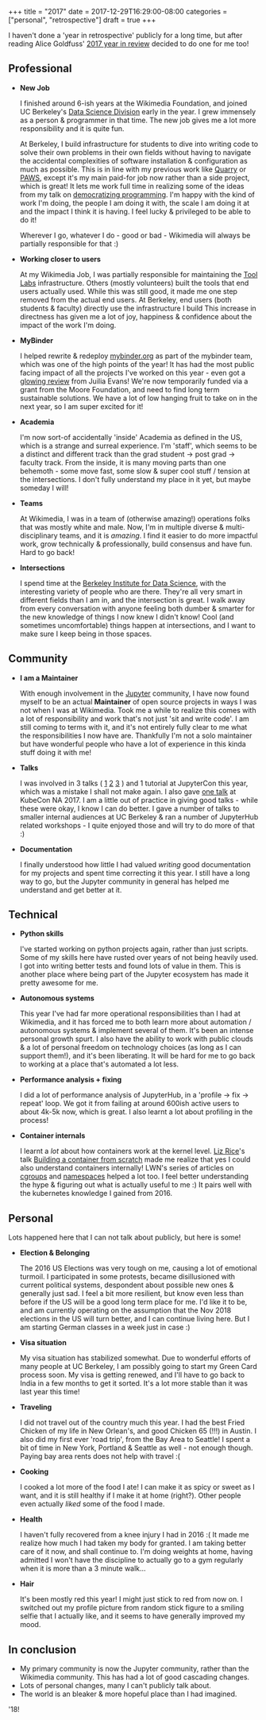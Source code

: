 +++
title = "2017"
date = 2017-12-29T16:29:00-08:00
categories = ["personal", "retrospective"]
draft = true
+++


I haven't done a 'year in retrospective' publicly for a long time, but after reading
Alice Goldfuss' [2017 year in review](http://blog.alicegoldfuss.com/2017-year-in-review/) decided
to do one for me too!

## Professional

- **New Job**

  I finished around 6-ish years at the Wikimedia Foundation, and joined UC Berkeley's
  [Data Science Division](http://data.berkeley.edu/) early in the year. I grew
  immensely as a person & programmer in that time. The new job gives me a lot more
  responsibility and it is quite fun.

  At Berkeley, I build infrastructure for students to dive into writing code to solve
  their own problems in their own fields without having to navigate the accidental
  complexities of software installation & configuration as much as possible. This
  is in line with my previous work like [Quarry](https://quarry.wmflabs.org) or
  [PAWS](https://paws.wmflabs.org), except it's my main paid-for job now rather than a
  side project, which is great! It lets me work
  full time in realizing some of the ideas from my talk on
  [democratizing programming](https://bids.berkeley.edu/resources/videos/stealing-some-wikimedias-principles-democratize-programming).
  I'm happy with the kind of work I'm doing,
  the people I am doing it with, the scale I am doing it at and the impact I think
  it is having. I feel lucky & privileged to be able to do it!

  Wherever I go, whatever I do - good or bad - Wikimedia
  will always be partially responsible for that :)

- **Working closer to users**

  At my Wikimedia Job, I was partially responsible for maintaining the
  [Tool Labs](https://tools.wmflabs.org) infrastructure. Others (mostly volunteers) built the tools
  that end users actually used. While this was still good, it made me one step
  removed from the actual end users. At Berkeley, end users (both students &
  faculty) directly use the infrastructure I build
  This increase in directness has given me a lot of joy, happiness &
  confidence about the impact of the work I'm doing.  

- **MyBinder**

  I helped rewrite & redeploy [mybinder.org](https://mybinder.org) as part of
  the mybinder team, which was one of the high points of the year! It has had
  the most public facing impact of all the projects I've worked on this year - even
  got a [glowing review](https://jvns.ca/blog/2017/11/12/binder--an-awesome-tool-for-hosting-jupyter-notebooks/)
  from Juilia Evans! We're now temporarily funded via a grant from the Moore
  Foundation, and need to find long term sustainable solutions. We
  have a lot of low hanging fruit to take on in the next year, so I am super
  excited for it!

- **Academia**

  I'm now sort-of accidentally 'inside' Academia as defined in the US, which
  is a strange and surreal experience. I'm 'staff', which seems to
  be a distinct and different track than the grad student -> post grad -> faculty
  track. From the inside, it is many moving parts than one behemoth - some move
  fast, some slow & super cool stuff / tension at the intersections.
  I don't fully understand my place in it yet, but maybe someday I will!

- **Teams**

  At Wikimedia, I was in a team of (otherwise amazing!) operations folks that was mostly white and
  male. Now, I'm in multiple diverse & multi-disciplinary teams, and it is *amazing*. I find it easier to do more impactful work, grow technically & professionally, build consensus and have fun. Hard to go back!

- **Intersections**

  I spend time at the [Berkeley Institute for Data Science](https://bids.berkeley.edu/),
  with the interesting variety of people who are there. They're all very smart
  in different fields than I am in, and the intersection is great. I walk away
  from every conversation with anyone feeling both dumber & smarter for the new knowledge
  of things I now knew I didn't know! Cool (and sometimes uncomfortable) things
  happen at intersections, and I want to make sure I keep being in those spaces.

## Community

- **I am a Maintainer**

  With enough involvement in the [Jupyter](http://jupyter.org/) community, I have
  now found myself to be an actual **Maintainer** of open source projects in ways
  I was not when I was at Wikimedia. Took me a while to realize this comes with a lot of
  responsibility and work that's not just 'sit and write code'. I am still
  coming to terms with it, and it's not entirely fully clear to me what the
  responsibilities I now have are. Thankfully I'm not a solo maintainer but have
  wonderful people who have a lot of experience in this kinda stuff doing it with
  me!

- **Talks**

  I was involved in 3 talks (
  [1](https://www.youtube.com/watch?v=hgkYbb6aEP4&list=PL055Epbe6d5aP6Ru42r7hk68GTSaclYgi&index=44)
  [2](https://www.youtube.com/watch?v=ivswAxysfTk&list=PL055Epbe6d5aP6Ru42r7hk68GTSaclYgi&index=38)
  [3](https://www.youtube.com/watch?v=VStVq4gLfCY&list=PL055Epbe6d5aP6Ru42r7hk68GTSaclYgi&index=69)
  )
  and 1 tutorial at JupyterCon this year, which was a
  mistake I shall not make again. I also gave [one talk](https://www.youtube.com/watch?v=g5rl7T18n-s) at KubeCon NA 2017.
  I am a little out of practice in giving good talks - while these were
  okay, I know I can do better. I gave a number of talks to smaller internal audiences
  at UC Berkeley & ran a number of JupyterHub related workshops - I quite enjoyed
  those and will try to do more of that :)

- **Documentation**

  I finally understood how little I had valued *writing* good documentation for
  my projects and spent time correcting it this year. I still have a long way to
  go, but the Jupyter community in general has helped me understand and get better
  at it.

## Technical

- **Python skills**

  I've started working on python projects again, rather than just scripts. Some of
  my skills here have rusted over years of not being heavily used. I got into
  writing better tests and found lots of value in them. This is another place where
  being part of the Jupyter ecosystem has made it pretty awesome for me.

- **Autonomous systems**

  This year I've had far more operational responsibilities than I had at Wikimedia,
  and it has forced me to both learn more about automation / autonomous systems &
  implement several of them. It's been an intense personal growth spurt. I also
  have the ability to work with public clouds & a lot of personal freedom on technology
  choices (as long as I can support them!), and it's been liberating. It will
  be hard for me to go back to working at a place that's automated a lot less.

- **Performance analysis + fixing**

  I did a lot of performance analysis of JupyterHub, in a 'profile -> fix -> repeat'
  loop. We got it from failing at around 600ish active users to about 4k-5k now, which
  is great. I also learnt a lot about profiling in the process!

- **Container internals**

  I learnt a *lot* about how containers work at the kernel level. [Liz Rice](https://www.lizrice.com/)'s
  talk [Building a container from scratch](https://www.youtube.com/watch?v=Utf-A4rODH8)
  made me realize that yes I could also understand containers internally! LWN's
  series of articles on [cgroups](https://lwn.net/Articles/604609/) and
  [namespaces](https://lwn.net/Articles/531114/) helped a lot too. I feel better
  understanding the hype & figuring out what is actually useful to me :) It pairs
  well with the kubernetes knowledge I gained from 2016.

## Personal

Lots happened here that I can not talk about publicly, but here is some!

- **Election & Belonging**

  The 2016 US Elections was very tough on me, causing a lot of emotional turmoil.
  I participated in some protests, became disillusioned with current political systems,
  despondent about possible new ones & generally just sad. I feel a bit more resilient,
  but know even less than before if the US will be a good long term place for me.
  I'd like it to be, and am currently operating on the assumption that the Nov 2018
  elections in the US will turn better, and I can continue living here. But I am
  starting German classes in a week just in case :)

- **Visa situation**

  My visa situation has stabilized somewhat. Due to wonderful efforts of many
  people at UC Berkeley, I am possibly going to start my Green Card process soon.
  My visa is getting renewed, and I'll have to go back to India in a few months
  to get it sorted. It's a lot more stable than it was last year this time!

- **Traveling**

  I did not travel out of the country much this year. I had the best Fried Chicken
  of my life in New Orlean's, and good Chicken 65 (!!!) in Austin. I also did my
  first ever 'road trip', from the Bay Area to Seattle! I spent a bit of time in
  New York, Portland & Seattle as well - not enough though. Paying bay area rents does
  not help with travel :(

- **Cooking**

  I cooked a lot more of the food I ate! I can make it as spicy or sweet as I want,
  and it is still healthy if I make it at home (right?). Other people even actually
  *liked* some of the food I made.

- **Health**

  I haven't fully recovered from a knee injury I had in 2016 :( It made me realize
  how much I had taken my body for granted. I am taking better care of it now, and
  shall continue to. I'm doing weights at home, having admitted I won't have the
  discipline to actually go to a gym regularly when it is more than a 3 minute walk...

- **Hair**

  It's been mostly red this year! I might just stick to red from now on. I switched
  out my profile picture from random stick figure to a smiling selfie that I actually
  like, and it seems to have generally improved my mood.

## In conclusion

- My primary community is now the Jupyter community, rather than the Wikimedia community.
  This has had a lot of good cascading changes.
- Lots of personal changes, many I can't publicly talk about.
- The world is an bleaker & more hopeful place than I had imagined.

'18!
